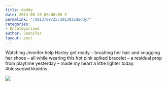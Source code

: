 ```yaml
---
title: daddy
date: 2013-08-25 00:00:00 Z
permalink: "/2013/08/25/2013825daddy/"
categories:
- Uncategorized
author: Jennifer
layout: post
---
```


Watching Jennifer help Harley get ready &#8211; brushing her hair and snugging her shoes &#8211; all while wearing this hot pink spiked bracelet &#8211; a residual prop from playtime yesterday &#8211; made my heart a little lighter today. #blessedwithkiddos

<div class="image-gallery-wrapper">
  <p>
    <img src="/assets/images/daddy/2013-08-25+10.21.58.jpg" />
  </p>
</div>
